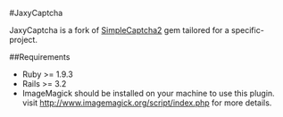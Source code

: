#JaxyCaptcha

JaxyCaptcha is a fork of [SimpleCaptcha2](https://github.com/pludoni/simple-captcha) gem tailored for a specific-project.

##Requirements

* Ruby >= 1.9.3
* Rails >= 3.2
* ImageMagick should be installed on your machine to use this plugin.
  visit http://www.imagemagick.org/script/index.php for more details.
